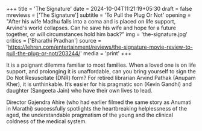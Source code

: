 +++
title = 'The Signature'
date = 2024-10-04T11:21:19+05:30
draft = false
mreviews = ['The Signature']
subtitle = 'To Pull the Plug Or Not'
opening = "After his wife Madhu falls into a coma and is placed on life support, Arvind's world collapses. Can he save his wife and hope for a future together, or will circumstances hold him back?"
img = 'the-signature.jpg'
critics = ['Bharathi Pradhan']
source = 'https://lehren.com/entertainment/reviews/the-signature-movie-review-to-pull-the-plug-or-not/203244/'
media = 'print'
+++

It is a poignant dilemma familiar to most families. When a loved one is on life support, and prolonging it is unaffordable, can you bring yourself to sign the Do Not Resuscitate (DNR) form? For retired librarian Arvind Pathak (Anupam Kher), it is unthinkable. It’s easier for his pragmatic son (Kevin Gandhi) and daughter (Sangeeta Jain) who have their own lives to lead.

Director Gajendra Ahire (who had earlier filmed the same story as Anumati in Marathi) successfully spotlights the heartbreaking helplessness of the aged, the understandable pragmatism of the young and the clinical coldness of the medical system.
